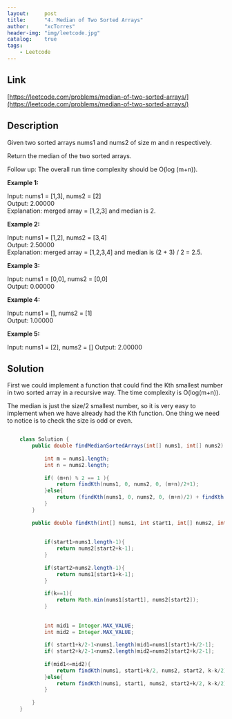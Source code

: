 ```yaml
---
layout:     post
title:      "4. Median of Two Sorted Arrays"
author:     "xcTorres"
header-img: "img/leetcode.jpg"
catalog:    true
tags:
    - Leetcode
---  
```


## Link  
[https://leetcode.com/problems/median-of-two-sorted-arrays/](https://leetcode.com/problems/median-of-two-sorted-arrays/)  

## Description

Given two sorted arrays nums1 and nums2 of size m and n respectively.

Return the median of the two sorted arrays.

Follow up: The overall run time complexity should be O(log (m+n)).

 

**Example 1:**

Input: nums1 = [1,3], nums2 = [2]  
Output: 2.00000  
Explanation: merged array = [1,2,3] and median is 2.

**Example 2:**

Input: nums1 = [1,2], nums2 = [3,4]  
Output: 2.50000  
Explanation: merged array = [1,2,3,4] and median is (2 + 3) / 2 = 2.5.

**Example 3:**

Input: nums1 = [0,0], nums2 = [0,0]  
Output: 0.00000

**Example 4:**

Input: nums1 = [], nums2 = [1]  
Output: 1.00000

**Example 5:**

Input: nums1 = [2], nums2 = []
Output: 2.00000


## Solution  

First we could implement a function that could find the Kth smallest number in two sorted array in a recursive way. The time complexity is O(log(m+n)).  

The median is just the size/2 smallest number, so it is very easy to implement when we have already had the Kth function. One thing we need to notice is to check the size is odd or even.

```java

    class Solution {
        public double findMedianSortedArrays(int[] nums1, int[] nums2) {
            
            int m = nums1.length;
            int n = nums2.length;
            
            if( (m+n) % 2 == 1 ){
                return findKth(nums1, 0, nums2, 0, (m+n)/2+1);
            }else{
                return (findKth(nums1, 0, nums2, 0, (m+n)/2) + findKth(nums1, 0, nums2, 0, (m+n)/2+1 )) / 2;
            }
        }
        
        public double findKth(int[] nums1, int start1, int[] nums2, int start2, int k){
            
            
            if(start1>nums1.length-1){
                return nums2[start2+k-1];
            }
            
            if(start2>nums2.length-1){
                return nums1[start1+k-1];
            }
            
            if(k==1){
                return Math.min(nums1[start1], nums2[start2]);
            }
            
            
            int mid1 = Integer.MAX_VALUE;
            int mid2 = Integer.MAX_VALUE;
            
            if( start1+k/2-1<nums1.length)mid1=nums1[start1+k/2-1];
            if( start2+k/2-1<nums2.length)mid2=nums2[start2+k/2-1];
            
            if(mid1<=mid2){
                return findKth(nums1, start1+k/2, nums2, start2, k-k/2);
            }else{
                return findKth(nums1, start1, nums2, start2+k/2, k-k/2);
            }
            
        }
    }

```
